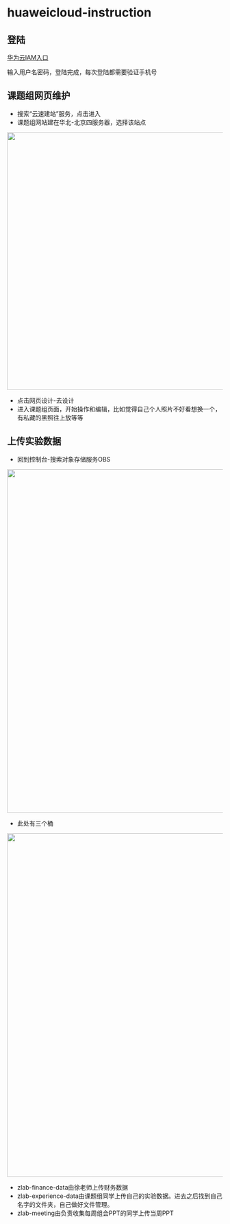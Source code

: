 # huaweicloud-instruction
## 登陆

<a href="https://auth.huaweicloud.com/authui/login?id=zlq323">华为云IAM入口</a>

输入用户名密码，登陆完成，每次登陆都需要验证手机号

## 课题组网页维护
* 搜索“云速建站”服务，点击进入
* 课题组网站建在华北-北京四服务器，选择该站点

<div align=center>
<img src="https://github.com/zhanglab323/huaweicloud-instruction/assets/65983489/59451546-b0c1-4488-a29f-6ebc412c8ad6" width="600">
</div>

* 点击网页设计-去设计
* 进入课题组页面，开始操作和编辑，比如觉得自己个人照片不好看想换一个，有私藏的黑照往上放等等

## 上传实验数据
* 回到控制台-搜索对象存储服务OBS

<div align=center>
<img src="https://github.com/zhanglab323/huaweicloud-instruction/assets/65983489/eb667277-875f-446d-8307-5ad297494189" width="800">
</div>

* 此处有三个桶

<div align=center>
<img src="https://github.com/zhanglab323/huaweicloud-instruction/assets/65983489/ae9d2975-4053-4e6f-8ab7-65f727e87f10" width="800">
</div>

* zlab-finance-data由徐老师上传财务数据
* zlab-experience-data由课题组同学上传自己的实验数据。进去之后找到自己名字的文件夹，自己做好文件管理。
* zlab-meeting由负责收集每周组会PPT的同学上传当周PPT
